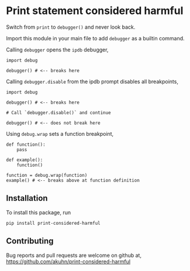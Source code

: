 # Print statement considered harmful

Switch from `print` to `debugger()` and never look back.

Import this module in your main file to add `debugger` as a builtin command.

Calling `debugger` opens the `ipdb` debugger,

    import debug

    debugger() # <-- breaks here


Calling `debugger.disable` from the ipdb prompt disables all breakpoints,

    import debug

    debugger() # <-- breaks here

    # Call `debugger.disable()` and continue

    debugger() # <-- does not break here


Using `debug.wrap` sets a function breakpoint,

    def function():
        pass

    def example():
        function()

    function = debug.wrap(function)
    example() # <-- breaks above at function definition


## Installation

To install this package, run

    pip install print-considered-harmful

## Contributing

Bug reports and pull requests are welcome on github at, https://github.com/akuhn/print-considered-harmful
